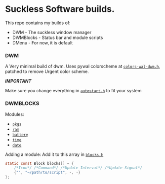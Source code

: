 # Suckless Software builds.

This repo contains my builds of:
- DWM - The suckless window manager
- DWMBlocks - Status bar and module scripts
- DMenu - For now, it is default

### DWM

A Very minimal build of dwm. Uses pywal colorscheme at [`colors-wal-dwm.h`](https://github.com/egujito/suckless-repos/blob/master/dwm/colors-wal-dwm.h), patched to remove Urgent color scheme.

***IMPORTANT***

Make sure you change everything in [`autostart.h`](https://github.com/egujito/suckless-repos/blob/master/dwm/autostart.sh) to fit your system

### DWMBLOCKS

Modules:

- [`pkgs`](https://github.com/egujito/suckless-repos/blob/master/dwmblocks/scripts/pkgs)
- [`ram`](https://github.com/egujito/suckless-repos/blob/master/dwmblocks/scripts/ram)
- [`battery`](https://github.com/egujito/suckless-repos/blob/master/dwmblocks/scripts/battery)
- [`time`](https://github.com/egujito/suckless-repos/blob/master/dwmblocks/scripts/time)
- [`date`](https://github.com/egujito/suckless-repos/blob/master/dwmblocks/scripts/date)

Adding a module:
Add it to this array in [`blocks.h`](https://github.com/egujito/suckless-repos/blob/master/dwmblocks/blocks.def.h#LL1C1-L8C3)
```C
static const Block blocks[] = {
    /*Icon*/ /*Command*/ /*Update Interval*/ /*Update Signal*/
    {"", "~/path/to/script", -, -}
};
```
